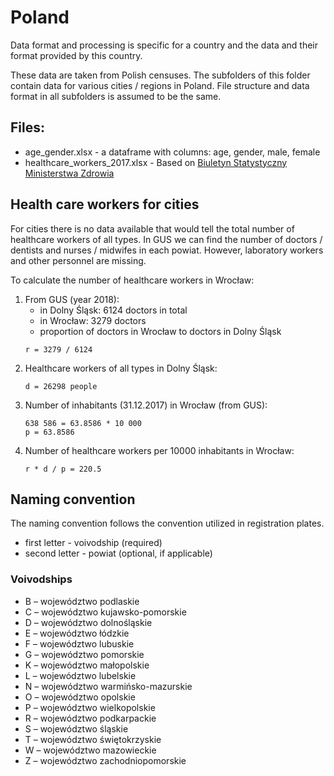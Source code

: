 # Poland

Data format and processing is specific for a country and the data and their format provided by this country. 

These data are taken from Polish censuses. The subfolders of this folder contain data for various cities / regions in Poland. File structure and data format in all subfolders is assumed to be the same.

## Files:
* age_gender.xlsx - a dataframe with columns: age, gender, male, female
* healthcare_workers_2017.xlsx - Based on [Biuletyn Statystyczny Ministerstwa Zdrowia](https://www.csioz.gov.pl/fileadmin/user_upload/Biuletyny_informacyjny/biuletyn_2018_5c3deab703e35.pdf) 


## Health care workers for cities
For cities there is no data available that would tell the total number of healthcare workers of all types. In GUS we can find the number of doctors / dentists and nurses / midwifes in each powiat. However, laboratory workers and other personnel are missing. 

To calculate the number of healthcare workers in Wrocław:
1. From GUS (year 2018):
    * in Dolny Śląsk: 6124 doctors in total
    * in Wrocław: 3279 doctors
    * proportion of doctors in Wrocław to doctors in Dolny Śląsk 
    ```
    r = 3279 / 6124
    ```
2. Healthcare workers of all types in Dolny Śląsk: 
    ```
    d = 26298 people
    ```
3. Number of inhabitants (31.12.2017) in Wrocław (from GUS):
    ```
    638 586 = 63.8586 * 10 000
    p = 63.8586
    ```
4. Number of healthcare workers per 10000 inhabitants in Wrocław:
    ```
    r * d / p = 220.5 
    ```

## Naming convention

The naming convention follows the convention utilized in registration plates. 
* first letter - voivodship (required)
* second letter - powiat (optional, if applicable)

### Voivodships
* B – województwo podlaskie
* C – województwo kujawsko-pomorskie
* D – województwo dolnośląskie
* E – województwo łódzkie
* F – województwo lubuskie
* G – województwo pomorskie
* K – województwo małopolskie
* L – województwo lubelskie
* N – województwo warmińsko-mazurskie
* O – województwo opolskie
* P – województwo wielkopolskie
* R – województwo podkarpackie
* S – województwo śląskie
* T – województwo świętokrzyskie
* W – województwo mazowieckie
* Z – województwo zachodniopomorskie

 